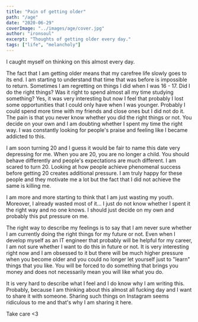 ```yaml
---
title: "Pain of getting older"
path: "/age"
date: "2020-06-29"
coverImage: "../images/age/cover.jpg"
author: "ironsoul"
excerpt: "Thoughts of getting older every day."
tags: ["life", "melancholy"]
---
```


I caught myself on thinking on this almost every day. 

The fact that I am getting older means that my carefree life slowly goes to its end. I am starting to understand that time that was before is impossible to return. Sometimes I am regretting on things I did when I was 16 - 17. Did I do the right things? Was it right to spend almost all my time studying something? Yes, it was very interesting but now I feel that probably I lost some opportunities that I could only have when I was younger. Probably I could spend more time with my friends and close ones but I did not do it. The pain is that you never know whether you did the right things or not. You decide on your own and I am doubting whether I spent my time the right way. I was constantly looking for people's praise and feeling like I became addicted to this. 

I am soon turning 20 and I guess it would be fair to name this date very depressing for me. When you are 20, you are no longer a child. You should behave differently and people's expectations are much different. I am scared to turn 20. Looking at how people achieve phenomenal success before getting 20 creates additional pressure. I am truly happy for these people and they motivate me a lot but the fact that I did not achieve the same is killing me. 

I am more and more starting to think that I am just wasting my youth. Moreover, I already wasted most of it... I just do not know whether I spent it the right way and no one knows. I should just decide on my own and probably this put pressure on me.

The right way to describe my feelings is to say that I am never sure whether I am currently doing the right things for my future or not. Even when I develop myself as an IT engineer that probably will be helpful for my career, I am not sure whether I want to do this in future or not. It is very interesting right now and I am obsessed to it but there will be much higher pressure when you become older and you could no longer let yourself just to "learn" things that you like. You will be forced to do something that brings you money and does not necessarily mean you will like what you do. 

It is very hard to describe what I feel and I do know why I am writing this. Probably, because I am thinking about this almost all fucking day and I want to share it with someone. Sharing such things on Instagram seems ridiculous to me and that's why I am sharing it here.

Take care <3